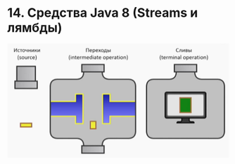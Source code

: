 # 14. Средства Java 8 (Streams и лямбды)

![](14.%20%D0%A1%D1%80%D0%B5%D0%B4%D1%81%D1%82%D0%B2%D0%B0%20Java%208%20(Streams%20%D0%B8%20%D0%BB%D1%8F%D0%BC%D0%B1%D0%B4%D1%8B)/%D0%A2%D0%B0%D0%B3%D0%B8%D1%80%20%D0%92%D0%B0%D0%BB%D0%B5%D0%B5%D0%B2%20%E2%80%94%20Stream%20API%20%D1%80%D0%B5%D0%BA%D0%BE%D0%BC%D0%B5%D0%BD%D0%B4%D0%B0%D1%86%D0%B8%D0%B8%20%D0%BB%D1%83%D1%87%D1%88%D0%B8%D1%85%20%D1%81%D0%BE%D0%B1%D0%B0%D0%BA%D0%BE%D0%B2%D0%BE%D0%B4%D0%BE%D0%B2%20-%20YouTube%202017-06-22%2023-00-07.jpg)